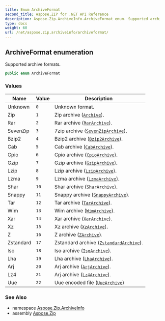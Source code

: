 ```yaml
---
title: Enum ArchiveFormat
second_title: Aspose.ZIP for .NET API Reference
description: Aspose.Zip.ArchiveInfo.ArchiveFormat enum. Supported archive formats
type: docs
weight: 60
url: /net/aspose.zip.archiveinfo/archiveformat/
---
```

## ArchiveFormat enumeration

Supported archive formats.

```csharp
public enum ArchiveFormat
```

### Values

| Name | Value | Description |
| --- | --- | --- |
| Unknown | `0` | Unknown format. |
| Zip | `1` | Zip archive ([`Archive`](../../aspose.zip/archive/)). |
| Rar | `2` | Rar archive ([`RarArchive`](../../aspose.zip.rar/rararchive/)). |
| SevenZip | `3` | 7zip archive ([`SevenZipArchive`](../../aspose.zip.sevenzip/sevenziparchive/)). |
| Bzip2 | `4` | Bzip2 archive ([`Bzip2Archive`](../../aspose.zip.bzip2/bzip2archive/)). |
| Cab | `5` | Cab archive ([`CabArchive`](../../aspose.zip.cab/cabarchive/)). |
| Cpio | `6` | Cpio archive ([`CpioArchive`](../../aspose.zip.cpio/cpioarchive/)). |
| Gzip | `7` | Gzip archive ([`GzipArchive`](../../aspose.zip.gzip/gziparchive/)). |
| Lzip | `8` | Lzip archive ([`LzipArchive`](../../aspose.zip.lzip/lziparchive/)). |
| Lzma | `9` | Lzma archive ([`LzmaArchive`](../../aspose.zip.lzma/lzmaarchive/)). |
| Shar | `10` | Shar archive ([`SharArchive`](../../aspose.zip.shar/shararchive/)). |
| Snappy | `11` | Snappy archive ([`SnappyArchive`](../../aspose.zip.snappy/snappyarchive/)). |
| Tar | `12` | Tar archive ([`TarArchive`](../../aspose.zip.tar/tararchive/)). |
| Wim | `13` | Wim archive ([`WimArchive`](../../aspose.zip.wim/wimarchive/)). |
| Xar | `14` | Xar archive ([`XarArchive`](../../aspose.zip.xar/xararchive/)). |
| Xz | `15` | Xz archive ([`XzArchive`](../../aspose.zip.xz/xzarchive/)). |
| Z | `16` | Z archive ([`ZArchive`](../../aspose.zip.z/zarchive/)). |
| Zstandard | `17` | Zstandard archive ([`ZstandardArchive`](../../aspose.zip.zstandard/zstandardarchive/)). |
| Iso | `18` | Iso archive ([`IsoArchive`](../../aspose.zip.iso/isoarchive/)). |
| Lha | `19` | Lha archive ([`LhaArchive`](../../aspose.zip.lha/lhaarchive/)). |
| Arj | `20` | Arj archive ([`ArjArchive`](../../aspose.zip.arj/arjarchive/)). |
| Lz4 | `21` | Arj archive ([`Lz4Archive`](../../aspose.zip.lz4/lz4archive/)). |
| Uue | `22` | Uue encoded file ([`UueArchive`](../../aspose.zip.uue/uuearchive/)) |

### See Also

* namespace [Aspose.Zip.ArchiveInfo](../../aspose.zip.archiveinfo/)
* assembly [Aspose.Zip](../../)


